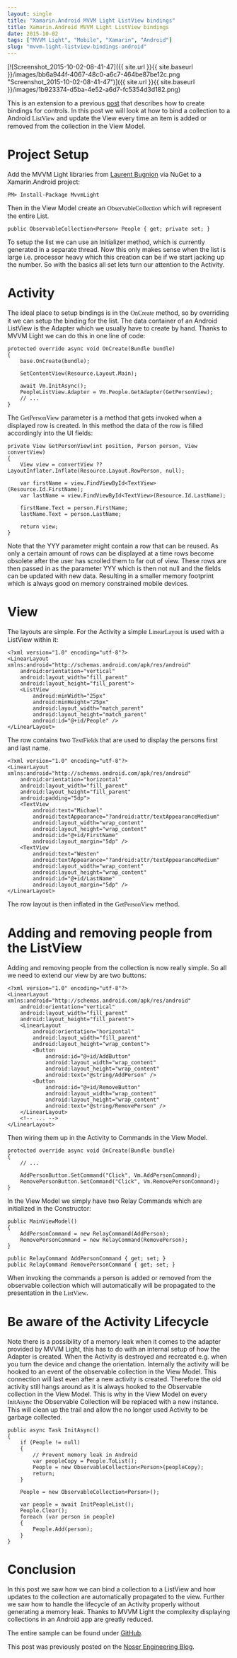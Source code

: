 ```yaml
---
layout: single
title: "Xamarin.Android MVVM Light ListView bindings"
title: Xamarin.Android MVVM Light ListView bindings
date: 2015-10-02
tags: ["MVVM Light", "Mobile", "Xamarin", "Android"]
slug: "mvvm-light-listview-bindings-android"
---
```


[![Screenshot_2015-10-02-08-41-47]({{ site.url }}{{ site.baseurl }}/images/bb6a944f-4067-48c0-a6c7-464be87be12c.png "Screenshot_2015-10-02-08-41-47")]({{ site.url }}{{ site.baseurl }}/images/1b923374-d5ba-4e52-a6d7-fc5354d3d182.png)
 
This is an extension to a previous [post](https://mallibone.com/post/xamarinandroid-and-mvvm-light-bindings) that describes how to create bindings for controls. In this post we will look at how to bind a collection to a Android <font face="Consolas">ListView</font> and update the View every time an item is added or removed from the collection in the View Model.
 
# Project Setup
 
Add the MVVM Light libraries from [Laurent Bugnion](http://www.galasoft.ch/) via NuGet to a Xamarin.Android project:


    PM> Install-Package MvvmLight


Then in the View Model create an <font face="Consolas">ObservableCollection</font> which will represent the entire List.


    public ObservableCollection<Person> People { get; private set; }


To setup the list we can use an Initializer method, which is currently generated in a separate thread. Now this only makes sense when the list is large i.e. processor heavy which this creation can be if we start jacking up the number. So with the basics all set lets turn our attention to the Activity.

# Activity

The ideal place to setup bindings is in the <font face="Consolas">OnCreate</font> method, so by overriding it we can setup the binding for the list. The data container of an Android ListView is the Adapter which we usually have to create by hand. Thanks to MVVM Light we can do this in one line of code:


    protected override async void OnCreate(Bundle bundle)
    {
        base.OnCreate(bundle);
    
        SetContentView(Resource.Layout.Main);
    
        await Vm.InitAsync();
        PeopleListView.Adapter = Vm.People.GetAdapter(GetPersonView);
        // ...
    }


The <font face="Consolas">GetPersonView</font> parameter is a method that gets invoked when a displayed row is created. In this method the data of the row is filled accordingly into the UI fields:


    private View GetPersonView(int position, Person person, View convertView)
    {
        View view = convertView ?? LayoutInflater.Inflate(Resource.Layout.RowPerson, null);
    
        var firstName = view.FindViewById<TextView>(Resource.Id.FirstName);
        var lastName = view.FindViewById<TextView>(Resource.Id.LastName);
    
        firstName.Text = person.FirstName;
        lastName.Text = person.LastName;
    
        return view;
    }


Note that the YYY parameter might contain a row that can be reused. As only a certain amount of rows can be displayed at a time rows become obsolete after the user has scrolled them to far out of view. These rows are then passed in as the parameter YYY which is then not null and the fields can be updated with new data. Resulting in a smaller memory footprint which is always good on memory constrained mobile devices.

# View

The layouts are simple. For the Activity a simple <font face="Consolas">LinearLayout</font> is used with a ListView within it:


    <?xml version="1.0" encoding="utf-8"?>
    <LinearLayout xmlns:android="http://schemas.android.com/apk/res/android"
        android:orientation="vertical"
        android:layout_width="fill_parent"
        android:layout_height="fill_parent">
        <ListView
            android:minWidth="25px"
            android:minHeight="25px"
            android:layout_width="match_parent"
            android:layout_height="match_parent"
            android:id="@+id/People" />
    </LinearLayout>


The row contains two <font face="Consolas">TextFields</font> that are used to display the persons first and last name.


    <?xml version="1.0" encoding="utf-8"?>
    <LinearLayout xmlns:android="http://schemas.android.com/apk/res/android"
        android:orientation="horizontal"
        android:layout_width="fill_parent"
        android:layout_height="fill_parent"
        android:padding="5dp">
        <TextView
            android:text="Michael"
            android:textAppearance="?android:attr/textAppearanceMedium"
            android:layout_width="wrap_content"
            android:layout_height="wrap_content"
            android:id="@+id/FirstName"
            android:layout_margin="5dp" />
        <TextView
            android:text="Westen"
            android:textAppearance="?android:attr/textAppearanceMedium"
            android:layout_width="wrap_content"
            android:layout_height="wrap_content"
            android:id="@+id/LastName"
            android:layout_margin="5dp" />
    </LinearLayout>


The row layout is then inflated in the <font face="Consolas">GetPersonView</font> method.

# Adding and removing people from the ListView

Adding and removing people from the collection is now really simple. So all we need to extend our view by are two buttons:


    <?xml version="1.0" encoding="utf-8"?>
    <LinearLayout xmlns:android="http://schemas.android.com/apk/res/android"
        android:orientation="vertical"
        android:layout_width="fill_parent"
        android:layout_height="fill_parent">
        <LinearLayout
            android:orientation="horizontal"
            android:layout_width="fill_parent"
            android:layout_height="wrap_content">
            <Button
                android:id="@+id/AddButton"
                android:layout_width="wrap_content"
                android:layout_height="wrap_content"
                android:text="@string/AddPerson" />
            <Button
                android:id="@+id/RemoveButton"
                android:layout_width="wrap_content"
                android:layout_height="wrap_content"
                android:text="@string/RemovePerson" />
        </LinearLayout>
        <!-- ... -->
    </LinearLayout>


Then wiring them up in the Activity to Commands in the View Model.


    protected override async void OnCreate(Bundle bundle)
    {
        // ...
    
        AddPersonButton.SetCommand("Click", Vm.AddPersonCommand);
        RemovePersonButton.SetCommand("Click", Vm.RemovePersonCommand);
    }


In the View Model we simply have two Relay Commands which are initialized in the Constructor:


    public MainViewModel()
    {
        AddPersonCommand = new RelayCommand(AddPerson);
        RemovePersonCommand = new RelayCommand(RemovePerson);
    }
    
    public RelayCommand AddPersonCommand { get; set; }
    public RelayCommand RemovePersonCommand { get; set; }


When invoking the commands a person is added or removed from the observable collection which will automatically will be propagated to the presentation in the <font face="Consolas">ListView</font>.

# 

# Be aware of the Activity Lifecycle

Note there is a possibility of a memory leak when it comes to the adapter provided by MVVM Light, this has to do with an internal setup of how the Adapter is created. When the Activity is destroyed and recreated e.g. when you turn the device and change the orientation. Internally the activity will be hooked to an event of the observable collection in the View Model. This connection will last even after a new activity is created. Therefore the old activity still hangs around as it is always hooked to the Observable collection in the View Model. This is why in the View Model on every <font face="Consolas">InitAsync</font> the Observable Collection will be replaced with a new instance. This will clean up the trail and allow the no longer used Activity to be garbage collected.


    public async Task InitAsync()
    {
        if (People != null)
        {
            // Prevent memory leak in Android
            var peopleCopy = People.ToList();
            People = new ObservableCollection<Person>(peopleCopy);
            return;
        }
    
        People = new ObservableCollection<Person>();
    
        var people = await InitPeopleList();
        People.Clear();
        foreach (var person in people)
        {
            People.Add(person);
        }
    }


# Conclusion

In this post we saw how we can bind a collection to a ListView and how updates to the collection are automatically propagated to the view. Further we saw how to handle the lifecycle of an Activity properly without generating a memory leak. Thanks to MVVM Light the complexity displaying collections in an Android app are greatly reduced.



The entire sample can be found under [GitHub](https://github.com/mallibone/MvvmLightSamples/tree/master/Android/MvvmLightListBindings.Droid).

This post was previously posted on the [Noser Engineering Blog](http://blog.noser.com/xamarin-android-mvvm-light-listview-bindings/).
